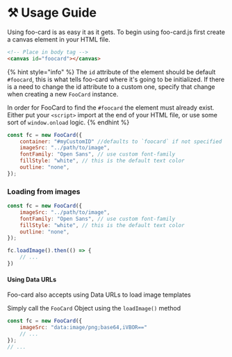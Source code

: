 # ⚒ Usage Guide

Using foo-card is as easy it as it gets. To begin using foo-card.js first create a canvas element in your HTML file.

```html
<!-- Place in body tag -->
<canvas id="foocard"></canvas>
```

{% hint style="info" %}
The `id` attribute of the element should be default `#foocard`, this is what tells foo-card where it's going to be initialized. If there is a need to change the id attribute to a custom one, specify that change when creating a new `FooCard` instance.

In order for FooCard to find the `#foocard` the element must already exist. Either put your `<script>` import at the end of your HTML file, or use some sort of `window.onload` logic.
{% endhint %}

```javascript
const fc = new FooCard({
    container: "#myCustomID" //defaults to `foocard` if not specified
    imageSrc: "../path/to/image",
    fontFamily: "Open Sans", // use custom font-family
    fillStyle: "white", // this is the default text color
    outline: "none",
});
```

### Loading from images

```javascript
const fc = new FooCard({
    imageSrc: "../path/to/image",
    fontFamily: "Open Sans", // use custom font-family
    fillStyle: "white", // this is the default text color
    outline: "none",
});

fc.loadImage().then(() => {
    // ...
})
```

#### Using Data URLs

Foo-card also accepts using Data URLs to load image templates

Simply call the `FooCard` Object using the `loadImage()` method

```javascript
const fc = new FooCard({
    imageSrc: "data:image/png;base64,iVBOR=="
    // ...
});
// ...
```
